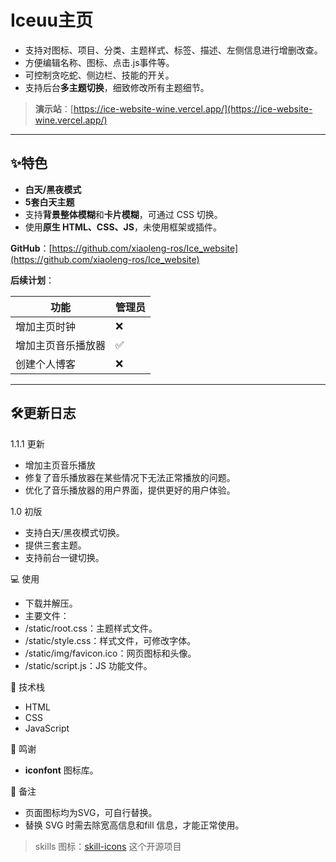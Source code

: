 # Iceuu主页
 
- 支持对图标、项目、分类、主题样式、标签、描述、左侧信息进行增删改查。  
- 方便编辑名称、图标、点击.js事件等。  
- 可控制贪吃蛇、侧边栏、技能的开关。  
- 支持后台**多主题切换**，细致修改所有主题细节。  

>**演示站**：[https://ice-website-wine.vercel.app/](https://ice-website-wine.vercel.app/)  
<!-- >**后台**：[https://zyyo.cc/admin](https://zyyo.cc/admin)  
>**账号**：admin  
>**密码**：123456   -->

---

## ✨特色 

- **白天/黑夜模式**  
- **5套白天主题**  
- 支持**背景整体模糊**和**卡片模糊**，可通过 CSS 切换。  
- 使用**原生 HTML、CSS、JS**，未使用框架或插件。  

**GitHub**：[https://github.com/xiaoleng-ros/Ice_website](https://github.com/xiaoleng-ros/Ice_website)  


**后续计划**：  
<!-- ❌  | ✅ -->
 **功能**                             | 管理员 |
|------------------------------------|-----|
| 增加主页时钟                         | ❌  |
| 增加主页音乐播放器                    | ✅  |
| 创建个人博客                         | ❌  |


---

## 🛠️更新日志

1.1.1 更新

- 增加主页音乐播放
- 修复了音乐播放器在某些情况下无法正常播放的问题。
- 优化了音乐播放器的用户界面，提供更好的用户体验。

1.0 初版

- 支持白天/黑夜模式切换。
- 提供三套主题。
- 支持前台一键切换。

💻 使用

- 下载并解压。
- 主要文件：
- /static/root.css：主题样式文件。
- /static/style.css：样式文件，可修改字体。
- /static/img/favicon.ico：网页图标和头像。
- /static/script.js：JS 功能文件。

🧠 技术栈

- HTML
- CSS
- JavaScript

🙏 鸣谢
- **iconfont** 图标库。

📌 备注

- 页面图标均为SVG，可自行替换。
- 替换 SVG 时需去除宽高信息和fill 信息，才能正常使用。

> skills 图标：[skill-icons](https://github.com/tandpfun/skill-icons) 这个开源项目